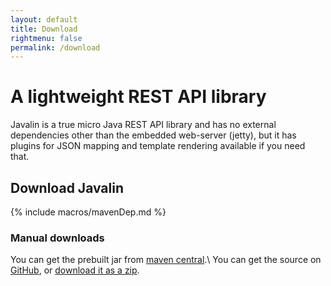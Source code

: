 ```yaml
---
layout: default
title: Download
rightmenu: false
permalink: /download
---
```


<h1 class="no-margin-top">A lightweight REST API library</h1>

Javalin is a true micro Java REST API library and has no external dependencies
other than the embedded web-server (jetty), but it has plugins for JSON mapping and
template rendering available if you need that.

## Download Javalin
{% include macros/mavenDep.md %}

### Manual downloads
You can get the prebuilt jar from [maven central](https://repo1.maven.org/maven2/io/javalin/javalin/).\\
You can get the source on [GitHub](https://github.com/tipsy/javalin), or [download it as a zip](https://github.com/tipsy/javalin/archive/master.zip).
